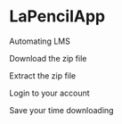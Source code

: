 # LaPencilApp
Automating LMS

Download the zip file

Extract the zip file

Login to your account

Save your time downloading
